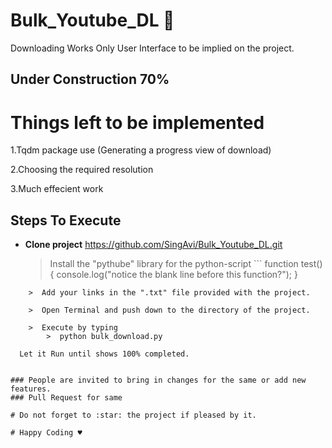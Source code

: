 # Bulk_Youtube_DL :memo:

Downloading Works 
Only User Interface to be implied on the project.

## Under Construction 70%

# Things left to be implemented

1.Tqdm package use (Generating a progress view of download)

2.Choosing the required resolution

3.Much effecient work

## Steps To Execute
  - **Clone project** https://github.com/SingAvi/Bulk_Youtube_DL.git
  
    >  Install the "pythube" library for the python-script
        ```
function test() {
  console.log("notice the blank line before this function?");
}
```
    >  Add your links in the ".txt" file provided with the project.
    
    >  Open Terminal and push down to the directory of the project.
    
    >  Execute by typing 
        >  python bulk_download.py
        
  Let it Run until shows 100% completed.
  

### People are invited to bring in changes for the same or add new features.
### Pull Request for same 

# Do not forget to :star: the project if pleased by it. 

# Happy Coding ♥
